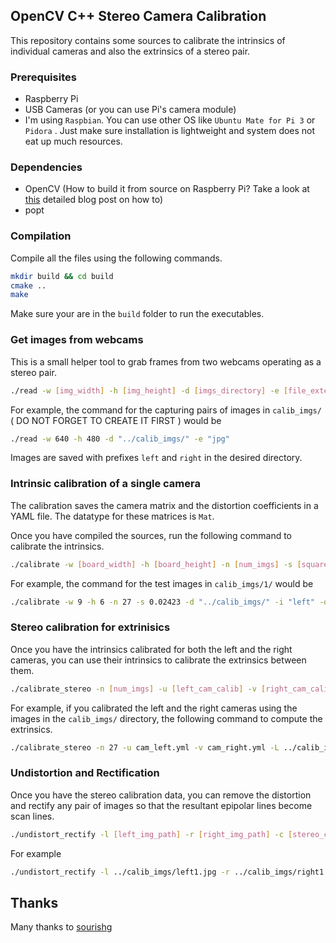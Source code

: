 ## OpenCV C++ Stereo Camera Calibration

This repository contains some sources to calibrate the intrinsics of individual cameras and also the extrinsics of a stereo pair.

### Prerequisites

- Raspberry Pi
- USB Cameras (or you can use Pi's camera module)
- I'm using `Raspbian`. You can use other OS like `Ubuntu Mate for Pi 3` or `Pidora` . Just make sure installation is lightweight and system does not eat up much resources.

### Dependencies

- OpenCV (How to build it from source on Raspberry Pi? Take a look at [this](http://www.pyimagesearch.com/2016/04/18/install-guide-raspberry-pi-3-raspbian-jessie-opencv-3/) detailed blog post on how to)
- popt

### Compilation

Compile all the files using the following commands.

```bash
mkdir build && cd build
cmake ..
make
```

Make sure your are in the `build` folder to run the executables.

### Get images from webcams

This is a small helper tool to grab frames from two webcams operating as a stereo pair.

```bash
./read -w [img_width] -h [img_height] -d [imgs_directory] -e [file_extension]
```

For example, the command for the capturing pairs of images in `calib_imgs/` ( DO NOT FORGET TO CREATE IT FIRST ) would be

```bash
./read -w 640 -h 480 -d "../calib_imgs/" -e "jpg"
```

Images are saved with prefixes `left` and `right` in the desired directory.

### Intrinsic calibration of a single camera

The calibration saves the camera matrix and the distortion coefficients in a YAML file. The datatype for these matrices is `Mat`.

Once you have compiled the sources, run the following command to calibrate the intrinsics.

```bash
./calibrate -w [board_width] -h [board_height] -n [num_imgs] -s [square_size] -d [imgs_directory] -i [imgs_filename] -o [file_extension] -e [output_filename]
```

For example, the command for the test images in `calib_imgs/1/` would be

```bash
./calibrate -w 9 -h 6 -n 27 -s 0.02423 -d "../calib_imgs/" -i "left" -o "cam_left.yml" -e "jpg"
```

### Stereo calibration for extrinisics

Once you have the intrinsics calibrated for both the left and the right cameras, you can use their intrinsics to calibrate the extrinsics between them.

```bash
./calibrate_stereo -n [num_imgs] -u [left_cam_calib] -v [right_cam_calib] -L [left_img_dir] -R [right_img_dir] -l [left_img_prefix] -r [right_img_prefix] -o [output_calib_file] -e [file_extension]
```

For example, if you calibrated the left and the right cameras using the images in the `calib_imgs/` directory, the following command to compute the extrinsics.

```bash
./calibrate_stereo -n 27 -u cam_left.yml -v cam_right.yml -L ../calib_imgs/1/ -R ../calib_imgs/1/ -l left -r right -o cam_stereo.yml -e jpg
```

### Undistortion and Rectification

Once you have the stereo calibration data, you can remove the distortion and rectify any pair of images so that the resultant epipolar lines become scan lines.

```bash
./undistort_rectify -l [left_img_path] -r [right_img_path] -c [stereo_calib_file] -L [output_left_img] -R [output_right_img]
```

For example

```bash
./undistort_rectify -l ../calib_imgs/left1.jpg -r ../calib_imgs/right1.jpg -c cam_stereo.yml -L left.jpg -R right.jpg
```

## Thanks

Many thanks to [sourishg](https://github.com/sourishg)
